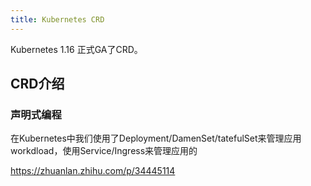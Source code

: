 ```yaml
---
title: Kubernetes CRD
---
```


Kubernetes 1.16 正式GA了CRD。

## CRD介绍

### 声明式编程

在Kubernetes中我们使用了Deployment/DamenSet/tatefulSet来管理应用workdload，使用Service/Ingress来管理应用的



https://zhuanlan.zhihu.com/p/34445114

